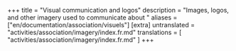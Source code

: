 +++
title = "Visual communication and logos"
description = "Images, logos, and other imagery used to communicate about "
aliases = ["en/documentation/association/visuels"]
[extra]
untranslated = "activities/association/imagery/index.fr.md"
translations = [
    "activities/association/imagery/index.fr.md"
]
+++
